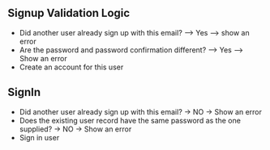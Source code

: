 ## Signup Validation Logic

- Did another user already sign up with this email? --> Yes --> show an error
- Are the password and password confirmation different? --> Yes --> Show an error
- Create an account for this user


## SignIn 

- Did another user already sign up with this email? -> NO -> Show an error
- Does the existing user record have the same password as the one supplied? -> NO -> Show an error
- Sign in user

